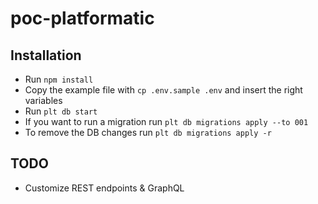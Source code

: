 # poc-platformatic

## Installation

- Run `npm install`
- Copy the example file with `cp .env.sample .env` and insert the right variables
- Run `plt db start`
- If you want to run a migration run `plt db migrations apply --to 001`
- To remove the DB changes run `plt db migrations apply -r`

## TODO

- Customize REST endpoints & GraphQL
